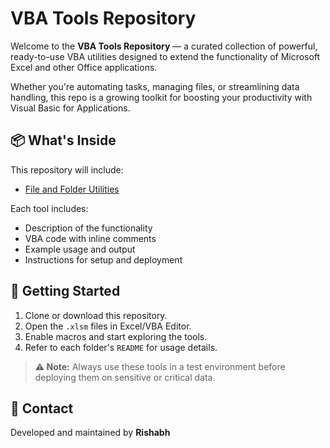# VBA Tools Repository

Welcome to the **VBA Tools Repository** — a curated collection of powerful, ready-to-use VBA utilities designed to extend the functionality of Microsoft Excel and other Office applications.

Whether you're automating tasks, managing files, or streamlining data handling, this repo is a growing toolkit for boosting your productivity with Visual Basic for Applications.

## 📦 What's Inside

This repository will include:

- [File and Folder Utilities](/File_Folder_Operations/README.md)


Each tool includes:

- Description of the functionality  
- VBA code with inline comments  
- Example usage and output  
- Instructions for setup and deployment

## 🚀 Getting Started

1. Clone or download this repository.
2. Open the `.xlsm` files in Excel/VBA Editor.
3. Enable macros and start exploring the tools.
4. Refer to each folder's `README` for usage details.

> **⚠️ Note:** Always use these tools in a test environment before deploying them on sensitive or critical data.


## 📧 Contact

Developed and maintained by **Rishabh**  
